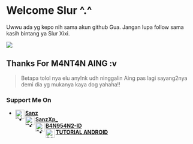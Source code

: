 # Welcome Slur ^.^
Uwwu ada yg kepo nih sama akun github Gua. Jangan lupa follow sama kasih bintang ya Slur Xixi.

<img align="center" src="https://github-readme-stats.vercel.app/api/top-langs/?username=B4N954N2-ID&theme=light&hide_langs_below=1" />
<!-- Jangan Di Rikod Donk Om Aku Juga Masih Belajar :v -->

## Thanks For M4NT4N AING :v
> Betapa tolol nya elu any!nk udh ninggalin Aing pas lagi sayang2nya demi dia yg mukanya kaya dog yahaha!!
<!-- Berkat mantan aing, aing jadi kek gini njink -->
<!-- Tapi Gpp lah syukuri aja walaupun cuman belajar Otodidak -->
### Support Me On
* [<img alt="B4N954N2-ID's Facebook" align="left" width="24px" src="https://cdn.jsdelivr.net/npm/simple-icons@v3/icons/facebook.svg" /> <b>Sanz</b>](https://www.facebook.com/dhasilva.junior.3)<br />
* [<img alt="B4N954N2-ID's Instagram" align="left" width="24px" src="https://cdn.jsdelivr.net/npm/simple-icons@v3/icons/instagram.svg" /> <b>SanzXp_</b>](https://www.instagram.com/sanzxp_/)<br />
* [<img alt="B4N954N2-ID's Github" align="left" width="24px" src="https://cdn.jsdelivr.net/npm/simple-icons@v3/icons/github.svg" /> <b>B4N954N2-ID</b>](https://github.com/B4N954N2-ID)<br />
* [<img alt="B4N954N2-ID's Youtube" align="left" width="24px" src="https://cdn.jsdelivr.net/npm/simple-icons@v3/icons/youtube.svg" /> <b>TUTORIAL ANDROID</b>](https://www.youtube.com/channel/UCLRXFyMN0L8yH9F-xxOd7Og)<br />
